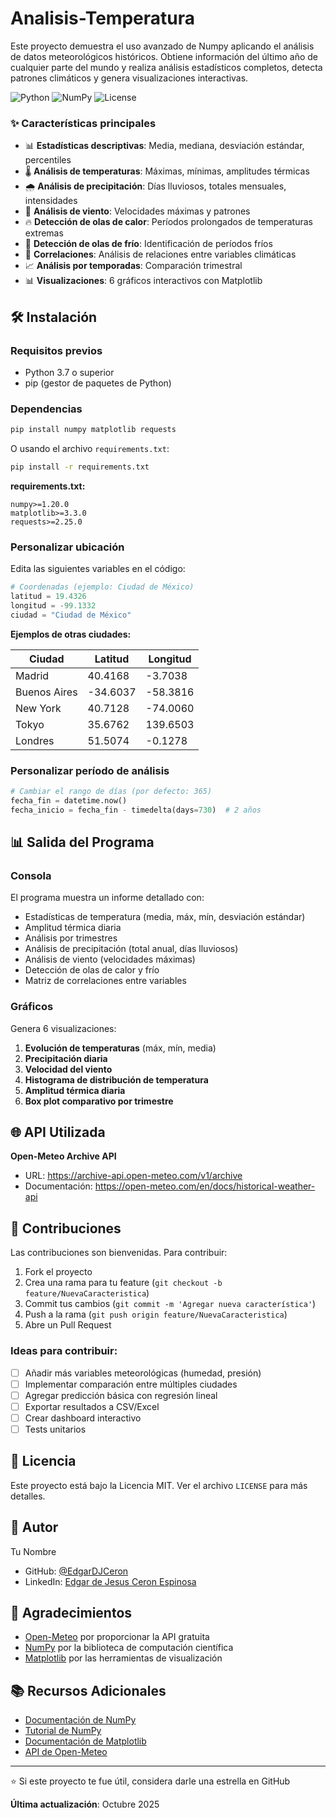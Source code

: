 # Analisis-Temperatura
Este proyecto demuestra el uso avanzado de Numpy aplicando el análisis de datos meteorológicos históricos. Obtiene información del último año de cualquier parte del mundo y realiza análisis estadísticos completos, detecta patrones climáticos y genera visualizaciones interactivas.

![Python](https://img.shields.io/badge/Python-3.7+-blue.svg)
![NumPy](https://img.shields.io/badge/NumPy-1.20+-green.svg)
![License](https://img.shields.io/badge/License-MIT-yellow.svg)

### ✨ Características principales

- 📊 **Estadísticas descriptivas**: Media, mediana, desviación estándar, percentiles
- 🌡️ **Análisis de temperaturas**: Máximas, mínimas, amplitudes térmicas
- 🌧️ **Análisis de precipitación**: Días lluviosos, totales mensuales, intensidades
- 💨 **Análisis de viento**: Velocidades máximas y patrones
- 🔥 **Detección de olas de calor**: Períodos prolongados de temperaturas extremas
- 🥶 **Detección de olas de frío**: Identificación de períodos fríos
- 🔗 **Correlaciones**: Análisis de relaciones entre variables climáticas
- 📈 **Análisis por temporadas**: Comparación trimestral
- 📊 **Visualizaciones**: 6 gráficos interactivos con Matplotlib


## 🛠️ Instalación

### Requisitos previos
- Python 3.7 o superior
- pip (gestor de paquetes de Python)

### Dependencias
```bash
pip install numpy matplotlib requests
```

O usando el archivo `requirements.txt`:
```bash
pip install -r requirements.txt
```

**requirements.txt:**
```
numpy>=1.20.0
matplotlib>=3.3.0
requests>=2.25.0
```

### Personalizar ubicación

Edita las siguientes variables en el código:
```python
# Coordenadas (ejemplo: Ciudad de México)
latitud = 19.4326
longitud = -99.1332
ciudad = "Ciudad de México"
```

**Ejemplos de otras ciudades:**

| Ciudad | Latitud | Longitud |
|--------|---------|----------|
| Madrid | 40.4168 | -3.7038 |
| Buenos Aires | -34.6037 | -58.3816 |
| New York | 40.7128 | -74.0060 |
| Tokyo | 35.6762 | 139.6503 |
| Londres | 51.5074 | -0.1278 |

### Personalizar período de análisis
```python
# Cambiar el rango de días (por defecto: 365)
fecha_fin = datetime.now()
fecha_inicio = fecha_fin - timedelta(days=730)  # 2 años
```

## 📊 Salida del Programa

### Consola
El programa muestra un informe detallado con:
- Estadísticas de temperatura (media, máx, mín, desviación estándar)
- Amplitud térmica diaria
- Análisis por trimestres
- Análisis de precipitación (total anual, días lluviosos)
- Análisis de viento (velocidades máximas)
- Detección de olas de calor y frío
- Matriz de correlaciones entre variables

### Gráficos
Genera 6 visualizaciones:
1. **Evolución de temperaturas** (máx, mín, media)
2. **Precipitación diaria**
3. **Velocidad del viento**
4. **Histograma de distribución de temperatura**
5. **Amplitud térmica diaria**
6. **Box plot comparativo por trimestre**

## 🌐 API Utilizada

**Open-Meteo Archive API**
- URL: https://archive-api.open-meteo.com/v1/archive
- Documentación: https://open-meteo.com/en/docs/historical-weather-api

## 🤝 Contribuciones

Las contribuciones son bienvenidas. Para contribuir:

1. Fork el proyecto
2. Crea una rama para tu feature (`git checkout -b feature/NuevaCaracteristica`)
3. Commit tus cambios (`git commit -m 'Agregar nueva característica'`)
4. Push a la rama (`git push origin feature/NuevaCaracteristica`)
5. Abre un Pull Request

### Ideas para contribuir:
- [ ] Añadir más variables meteorológicas (humedad, presión)
- [ ] Implementar comparación entre múltiples ciudades
- [ ] Agregar predicción básica con regresión lineal
- [ ] Exportar resultados a CSV/Excel
- [ ] Crear dashboard interactivo
- [ ] Tests unitarios

## 📝 Licencia

Este proyecto está bajo la Licencia MIT. Ver el archivo `LICENSE` para más detalles.

## 👤 Autor

Tu Nombre
- GitHub: [@EdgarDJCeron](https://github.com/EdgarDJCeron)
- LinkedIn: [Edgar de Jesus Ceron Espinosa]([https://www.linkedin.com/in/edgar-ceron09/)

## 🙏 Agradecimientos

- [Open-Meteo](https://open-meteo.com/) por proporcionar la API gratuita
- [NumPy](https://numpy.org/) por la biblioteca de computación científica
- [Matplotlib](https://matplotlib.org/) por las herramientas de visualización

## 📚 Recursos Adicionales

- [Documentación de NumPy](https://numpy.org/doc/)
- [Tutorial de NumPy](https://numpy.org/doc/stable/user/quickstart.html)
- [Documentación de Matplotlib](https://matplotlib.org/stable/contents.html)
- [API de Open-Meteo](https://open-meteo.com/en/docs)

---

⭐ Si este proyecto te fue útil, considera darle una estrella en GitHub

**Última actualización**: Octubre 2025
